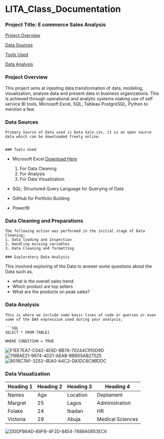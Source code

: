 # LITA_Class_Documentation

### Project Title: E commerce Sales Analysis

[Project Overview](#project-overview)

[Data Sources](#data-sources)

[Tools Used](#tools-used)

[Data Analysis](#data-analysis)

### Project Overview

This project aims at injesting data,transformation of data, modeling, visualization, analyse data and present data in business organizations. This is achieved through operational and analytic systems making use of self service BI tools, Microsoft Excel, SQL, Tableau PostgreSQL, Python to mention a few.

### Data Sources
```
Primary Source of Data used is Data Sale.csv, it is an open source data which can be downloaded freely online.


### Tools Used
```
- Microsoft Excel [Download Here](https;//www.microsoft.com)
  1. For Data Cleaning
  2. For Analysis
  3. For Data Visualization
     
- SQL; Structured Query Language for Querying of Data
- GitHub for Portfolio Building
- PowerBI 

### Data Cleaning and Preparations
```
The following action was performed in the initial stage of Data Cleaning;
1. Data loading and Inspection
2. Handling missing variables
3. Data Cleaning and formatting

### Exploratory Data Analysis
```
This involved exploring of the Data to answer some questions about the Data such as,
- what is the overall sales trend
- Which product are top sellers
- What are the products on peak sales?
  
### Data Analysis
```
This is where we include some basic lines of code or queries or even some of the DAX expression used during your analysis;

```SQL
SELECT * FROM TABLE1

WHERE CONDITION = TRUE
```

![F1EE7EA7-C042-4E6D-BB76-70244C910D9D](https://github.com/user-attachments/assets/8b7414f9-54ea-4a28-880f-4cc759acb807)
![119BAE21-9674-4D21-AEAB-BB805AB27525](https://github.com/user-attachments/assets/4ef2435a-8514-4b27-9d51-a02d9b6b3ffb)
![8018C7AF-3252-4EA0-A4C2-DA1DC6C9BDDC](https://github.com/user-attachments/assets/1601a574-71c4-4597-a976-1241815d8452)

### Data Visualization


|Heading 1|Heading 2|Heading 3|Heading 4|
|---------|---------|---------|-------|
|Names|Age|Location|Deptament|
|Margret |25|Lagos|Administration|
|Folake|24|Ibadan|HR|
|Victoria|29|Abuja|Medical Sciences|

![DDDFB6AD-89FB-4F2D-8854-7888A0853EC6](https://github.com/user-attachments/assets/a9592788-2a19-4912-9e36-d960706999df)

 
   
